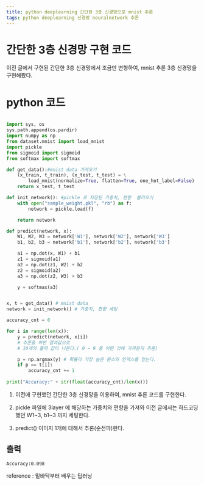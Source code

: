 ```yaml
---
title: python deeplearning 간단한 3층 신경망으로 mnist 추론
tags: python deeplearning 신경망 neuralnetwork 추론
---
```



# 간단한 3층 신경망 구현 코드

이전 글에서 구현된 간단한 3층 신경망에서 조금만 변형하여,
mnist 추론 3층 신경망을 구현해봤다.

<!--more-->

# python 코드

```python

import sys, os
sys.path.append(os.pardir)
import numpy as np
from dataset.mnist import load_mnist
import pickle
from sigmoid import sigmoid
from softmax import softmax

def get_data():#mnist data 가져오기
    (x_train, t_train), (x_test, t_test) = \
        load_mnist(normalize=True, flatten=True, one_hot_label=False)
    return x_test, t_test

def init_network(): #pickle 로 저장된 가중치, 편향  불러오기
    with open("sample_weight.pkl", "rb") as f:
        network = pickle.load(f)

    return network

def predict(network, x):
    W1, W2, W3 = network['W1'], network['W2'], network['W3']
    b1, b2, b3 = network['b1'], network['b2'], network['b3']

    a1 = np.dot(x, W1) + b1
    z1 = sigmoid(a1)
    a2 = np.dot(z1, W2) + b2
    z2 = sigmoid(a2)
    a3 = np.dot(z2, W3) + b3

    y = softmax(a3)


x, t = get_data() # mnist data
network = init_network() # 가중치, 편향 세팅

accuracy_cnt = 0

for i in range(len(x)):
    y = predict(network, x[i])
    # 추론을 하면 결과값으로 
    # 10개의 출력 값이 나온다.( 0 ~ 9 중 어떤 것에 가까운지 추론)

    p = np.argmax(y) # 확률이 가장 높은 원소의 인덱스를 얻는다.
    if p == t[i]:
        accuracy_cnt += 1
    
print("Accuracy:" + str(float(accuracy_cnt)/len(x)))

```

1. 이전에 구현했던 간단한 3층 신경망을 이용하여, mnist 추론 코드를
구현한다.

2. pickle 파일에 3layer 에 해당하는 가중치와 편향을 가져와 이전 글에서는
하드코딩 했던 W1~3, b1~3 까지 세팅한다.

3. predict() 이미지 1개에 대해서 추론(순전파)한다.

## 출력

`Accuracy:0.098`


reference : 밑바닥부터 배우는 딥러닝
